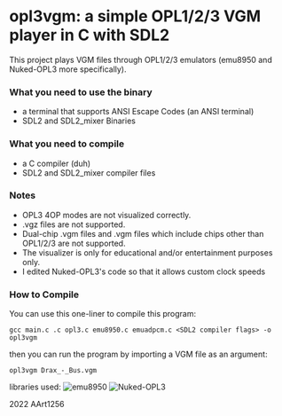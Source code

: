 # opl3vgm: a simple OPL1/2/3 VGM player in C with SDL2

This project plays VGM files through OPL1/2/3 emulators (emu8950 and Nuked-OPL3 more specifically).

### What you need to use the binary
* a terminal that supports ANSI Escape Codes (an ANSI terminal)
* SDL2 and SDL2_mixer Binaries

### What you need to compile
* a C compiler (duh)
* SDL2 and SDL2_mixer compiler files

### Notes
* OPL3 4OP modes are not visualized correctly.
* .vgz files are not supported.
* Dual-chip .vgm files and .vgm files which include chips other than OPL1/2/3 are not supported.
* The visualizer is only for educational and/or entertainment purposes only.
* I edited Nuked-OPL3's code so that it allows custom clock speeds

### How to Compile
You can use this one-liner to compile this program:
```
gcc main.c .c opl3.c emu8950.c emuadpcm.c <SDL2 compiler flags> -o opl3vgm
```
then you can run the program by importing a VGM file as an argument:
```
opl3vgm Drax_-_Bus.vgm
```
libraries used:
![emu8950](https://github.com/digital-sound-antiques/emu8950)
![Nuked-OPL3](https://github.com/nukeykt/Nuked-OPL3)

2022 AArt1256
